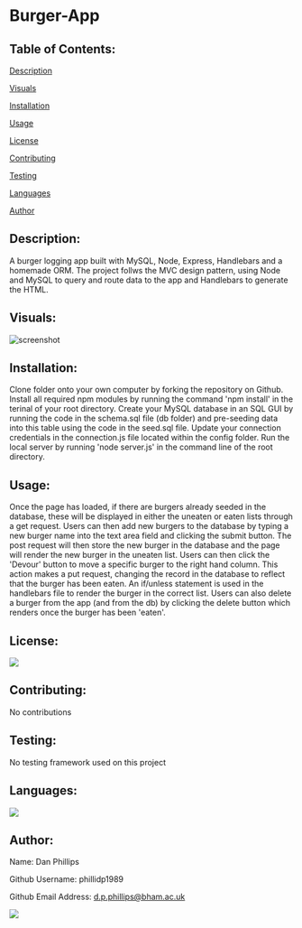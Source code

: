 # Burger-App

## Table of Contents:

[Description](#description)

[Visuals](#visuals)

[Installation](#installation)

[Usage](#usage)

[License](#license)

[Contributing](#contributing)

[Testing](#testing)

[Languages](#languages)

[Author](#author)

## Description:
A burger logging app built with MySQL, Node, Express, Handlebars and a homemade ORM. The project follws the MVC design pattern, using Node and MySQL to query and route data to the app and Handlebars to generate the HTML.

## Visuals:
![screenshot](https://github.com/phillidp1989/Burger-App/blob/master/public/assets/img/demo.gif)

## Installation:
Clone folder onto your own computer by forking the repository on Github. Install all required npm modules by running the command 'npm install' in the terinal of your root directory. Create your MySQL database in an SQL GUI by running the code in the schema.sql file (db folder) and pre-seeding data into this table using the code in the seed.sql file. Update your connection credentials in the connection.js file located within the config folder. Run the local server by running 'node server.js' in the command line of the root directory.

## Usage:
Once the page has loaded, if there are burgers already seeded in the database, these will be displayed in either the uneaten or eaten lists through a get request. Users can then add new burgers to the database by typing a new burger name into the text area field and clicking the submit button. The post request will then store the new burger in the database and the page will render the new burger in the uneaten list. Users can then click the 'Devour' button to move a specific burger to the right hand column. This action makes a put request, changing the record in the database to reflect that the burger has been eaten. An if/unless statement is used in the handlebars file to render the burger in the correct list. Users can also delete a burger from the app (and from the db) by clicking the delete button which renders once the burger has been 'eaten'.

## License:
<img src="https://img.shields.io/github/license/phillidp1989/Burger-App?logoColor=%23C2CAE8">

## Contributing:
No contributions

## Testing:
No testing framework used on this project

## Languages:
<img src="https://img.shields.io/github/languages/top/phillidp1989/Burger-App">

## Author:
Name: Dan Phillips

Github Username: phillidp1989

Github Email Address: d.p.phillips@bham.ac.uk

<img src="https://avatars1.githubusercontent.com/u/61989740?v=4">